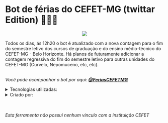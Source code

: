 # Bot de férias do CEFET-MG (twittar Edition) 🏄‍♂️🌊

<p align="center">
 <img src="https://i.ibb.co/30JPLrd/banner-Git-Hub.png">
</p>

Todos os dias, ás 12h20 o bot é atualizado com a nova contagem para o fim do semestre letivo dos cursos de graduação e do ensino médio-técnico do CEFET-MG - Belo Horizonte. Há planos de futuramente adicionar a contagem regressiva do fim do semestre letivo para outras unidades do CEFET-MG (Curvelo, Nepomuceno, etc, etc).

<br>*Você pode acompanhar o bot por aqui: [**@FeriasCEFETMG**](https://twitter.com/FeriasCEFETMG)*</br>

<details><summary>Tecnologias utilizadas:</summary>
<p>
  <li> Node JS</li> 
  <li> Heroku</li> 
</p>
</details>
<details><summary>Criado por:</summary>
<li> Julio Cesar Rocha (julioCROS)</li> 
<li>Pablo Felipe (PabloFLPS) </li><br/>
</details>

<br><br>*Esta ferramenta não possui nenhum vinculo com a instituição CEFET*</br></br>
